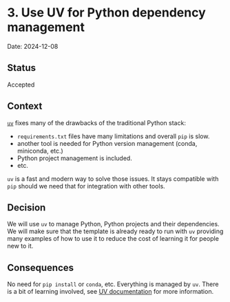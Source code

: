 # 3. Use UV for Python dependency management

Date: 2024-12-08

## Status

Accepted

## Context

[`uv`](https://docs.astral.sh/uv/) fixes many of the drawbacks of the traditional Python stack:
  - `requirements.txt` files have many limitations and overall `pip` is slow.
  - another tool is needed for Python version management (conda, miniconda, etc.)
  - Python project management is included.
  - etc.

`uv` is a fast and modern way to solve those issues. It stays compatible with `pip` should we need that for integration with other tools.

## Decision

We will use `uv` to manage Python, Python projects and their dependencies. We will make sure that the template is already ready to run with `uv` providing many examples of how to use it to reduce the cost of learning it for people new to it.

## Consequences

No need for `pip install` or `conda`, etc. Everything is managed by `uv`. There is a bit of learning involved, see [UV documentation](https://docs.astral.sh/uv/) for more information. 
